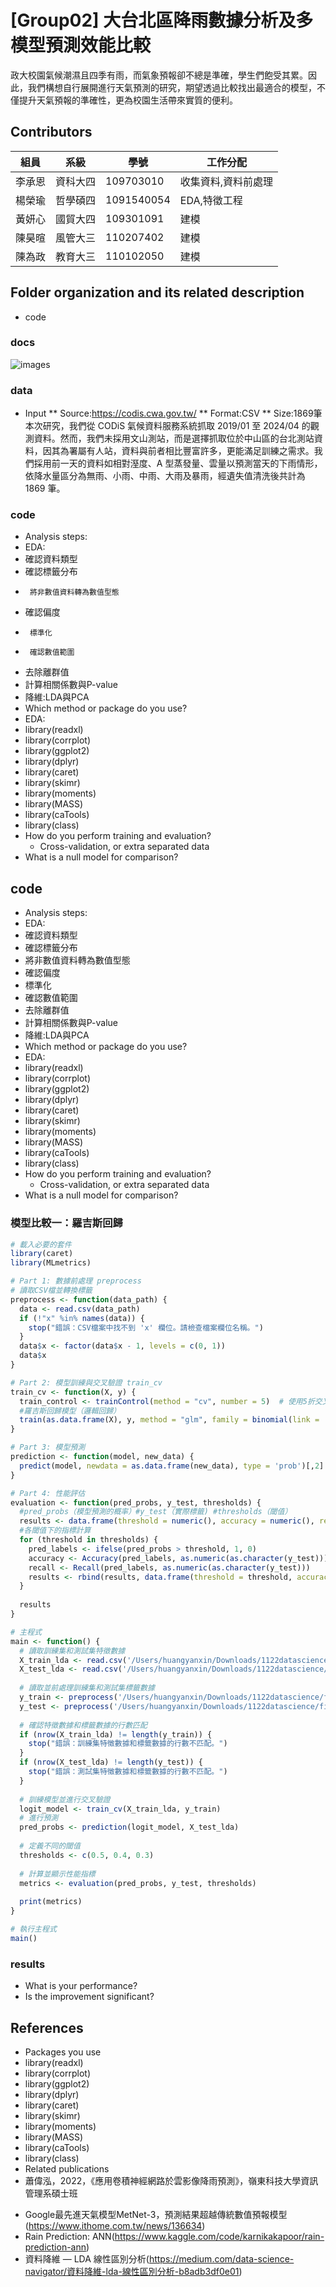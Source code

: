 # [Group02] 大台北區降雨數據分析及多模型預測效能比較
政大校園氣候潮濕且四季有雨，而氣象預報卻不總是準確，學生們飽受其累。因此，我們構想自行展開進行天氣預測的研究，期望透過比較找出最適合的模型，不僅提升天氣預報的準確性，更為校園生活帶來實質的便利。 

## Contributors
|組員|系級|學號|工作分配|
|-|-|-|-|
|李承恩|資科大四|109703010|收集資料,資料前處理| 
|楊榮瑜|哲學碩四|1091540054|EDA,特徵工程|
|黃妍心|國貿大四|109301091|建模|
|陳昊暄|風管大三|110207402|建模|
|陳為政|教育大三|110102050|建模|


## Folder organization and its related description
* code


### docs
![images](DS第二組A1海報初版.png)

### data
* Input
** Source:https://codis.cwa.gov.tw/
** Format:CSV
** Size:1869筆
本次研究，我們從 CODiS 氣候資料服務系統抓取 2019/01 至 2024/04 的觀測資料。然而，我們未採用文山測站，而是選擇抓取位於中山區的台北測站資料，因其為署屬有人站，資料與前者相比豐富許多，更能滿足訓練之需求。我們採用前一天的資料如相對溼度、A 型蒸發量、雲量以預測當天的下雨情形，依降水量區分為無雨、小雨、中雨、大雨及暴雨，經遺失值清洗後共計為 1869 筆。


### code
* Analysis steps:
* EDA:
*    確認資料類型
*    確認標籤分布
*      將非數值資料轉為數值型態
*    確認偏度
*      標準化
*      確認數值範圍
*    去除離群值
*    計算相關係數與P-value
*    降維:LDA與PCA
* Which method or package do you use?
*  EDA:
*   library(readxl)
*   library(corrplot)
*   library(ggplot2)
*   library(dplyr)
*   library(caret)
*   library(skimr)
*   library(moments)
*   library(MASS)
*   library(caTools)
*   library(class)
* How do you perform training and evaluation?
  * Cross-validation, or extra separated data
* What is a null model for comparison?

## code
* Analysis steps:
*   EDA:
*    確認資料類型
*    確認標籤分布
*    將非數值資料轉為數值型態
*    確認偏度
*    標準化
*    確認數值範圍
*    去除離群值
*    計算相關係數與P-value
*    降維:LDA與PCA
* Which method or package do you use?
*  EDA:
*   library(readxl)
*   library(corrplot)
*   library(ggplot2)
*   library(dplyr)
*   library(caret)
*   library(skimr)
*   library(moments)
*   library(MASS)
*   library(caTools)
*   library(class)
* How do you perform training and evaluation?
  * Cross-validation, or extra separated data
* What is a null model for comparison?

### 模型比較一：羅吉斯回歸
```R
# 載入必要的套件
library(caret)
library(MLmetrics)

# Part 1: 數據前處理 preprocess
# 讀取CSV檔並轉換標籤
preprocess <- function(data_path) {
  data <- read.csv(data_path)
  if (!"x" %in% names(data)) {
    stop("錯誤：CSV檔案中找不到 'x' 欄位。請檢查檔案欄位名稱。")
  }
  data$x <- factor(data$x - 1, levels = c(0, 1))
  data$x
}

# Part 2: 模型訓練與交叉驗證 train_cv
train_cv <- function(X, y) {
  train_control <- trainControl(method = "cv", number = 5)  # 使用5折交叉驗證
  #羅吉斯回歸模型（邏輯回歸）
  train(as.data.frame(X), y, method = "glm", family = binomial(link = 'logit'), trControl = train_control)
}

# Part 3: 模型預測
prediction <- function(model, new_data) {
  predict(model, newdata = as.data.frame(new_data), type = 'prob')[,2]  # 返回第二列，即陽性類別的概率
}

# Part 4: 性能評估
evaluation <- function(pred_probs, y_test, thresholds) {
  #pred_probs（模型預測的概率）#y_test（實際標籤) #thresholds（閾值）
  results <- data.frame(threshold = numeric(), accuracy = numeric(), recall = numeric())
  #各閾值下的指標計算
  for (threshold in thresholds) {
    pred_labels <- ifelse(pred_probs > threshold, 1, 0)
    accuracy <- Accuracy(pred_labels, as.numeric(as.character(y_test)))
    recall <- Recall(pred_labels, as.numeric(as.character(y_test)))
    results <- rbind(results, data.frame(threshold = threshold, accuracy = accuracy, recall = recall))
  }
  
  results
}

# 主程式
main <- function() {
  # 讀取訓練集和測試集特徵數據
  X_train_lda <- read.csv('/Users/huangyanxin/Downloads/1122datascience/final/dsfinal_data/X_train_lda.csv')
  X_test_lda <- read.csv('/Users/huangyanxin/Downloads/1122datascience/final/dsfinal_data/X_test_lda.csv')
  
  # 讀取並前處理訓練集和測試集標籤數據
  y_train <- preprocess('/Users/huangyanxin/Downloads/1122datascience/final/dsfinal_data/y_train.csv')
  y_test <- preprocess('/Users/huangyanxin/Downloads/1122datascience/final/dsfinal_data/y_test.csv')
  
  # 確認特徵數據和標籤數據的行數匹配
  if (nrow(X_train_lda) != length(y_train)) {
    stop("錯誤：訓練集特徵數據和標籤數據的行數不匹配。")
  }
  if (nrow(X_test_lda) != length(y_test)) {
    stop("錯誤：測試集特徵數據和標籤數據的行數不匹配。")
  }
  
  # 訓練模型並進行交叉驗證
  logit_model <- train_cv(X_train_lda, y_train)
  # 進行預測
  pred_probs <- prediction(logit_model, X_test_lda)
  
  # 定義不同的閾值
  thresholds <- c(0.5, 0.4, 0.3)
  
  # 計算並顯示性能指標
  metrics <- evaluation(pred_probs, y_test, thresholds)
  
  print(metrics)
}

# 執行主程式
main()
```




### results
* What is your performance?
* Is the improvement significant?

## References
* Packages you use
*   library(readxl)
*   library(corrplot)
*   library(ggplot2)
*   library(dplyr)
*   library(caret)
*   library(skimr)
*   library(moments)
*   library(MASS)
*   library(caTools)
*   library(class)
* Related publications
* 蕭偉泓，2022，《應用卷積神經網路於雲影像降雨預測》，嶺東科技大學資訊管理系碩士班
- Google最先進天氣模型MetNet-3，預測結果超越傳統數值預報模型(https://www.ithome.com.tw/news/136634)
- Rain Prediction: ANN(https://www.kaggle.com/code/karnikakapoor/rain-prediction-ann)
- 資料降維 — LDA 線性區別分析(https://medium.com/data-science-navigator/資料降維-lda-線性區別分析-b8adb3df0e01)
